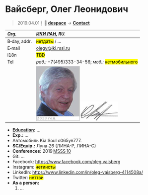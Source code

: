 # Вайсберг, Олег Леонидович
> 2019.04.01 ┊ **🚀 [despace](index.md)** → **[Contact](contact.md)**

|*[Org.](contact.md)*|*[ИКИ РАН](03_iki_ras.md), RU.*|
|:--|:--|
|B‑day, addr.| <mark>нетдаты</mark> / … |
|E‑mail| <olegv@iki.rssi.ru> |
|i18n| <mark>TBD</mark> |
|Tel|*раб.:* +7(495)333-34-56; *моб.:* <mark>нетмобильного</mark> |
|| ![](f/contact/v/vaysberg_001_photo.jpg) [![](f/contact/v/vaysberg_001_sign_thumb.jpg)](f/contact/v/vaysberg_001_sign.png) |

   - **[Education](edu.md):** …
   - **Exp.:** …
   - Автомобиль Kia Soul о065ув777.
   - **SC/Equip.:** Луна‑26 (ЛИНА-Р, ЛИНА-С)
   - **Conferences:** 2019 [MSSS 10](msss_10.md)
   - Git: …
   - Facebook: <https://www.facebook.com/oleg.vaisberg>
   - Instagram: <mark>нетинсты</mark>
   - LinkedIn: <https://www.linkedin.com/in/oleg-vaisberg-4114508a/>
   - Twitter: <mark>неттви</mark>
   - **As a person:**
      1. …

